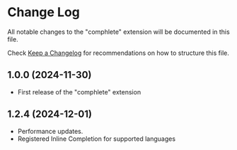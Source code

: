 # Change Log

All notable changes to the "comphlete" extension will be documented in this file.

Check [Keep a Changelog](http://keepachangelog.com/) for recommendations on how to structure this file.

## 1.0.0 (2024-11-30)

- First release of the "comphlete" extension

## 1.2.4 (2024-12-01)

- Performance updates.
- Registered Inline Completion for supported languages 

